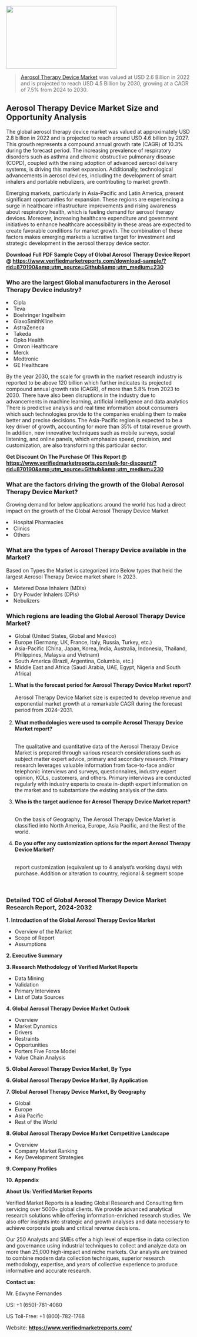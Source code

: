<img src="https://ffe5etoiles.com/wp-content/uploads/2024/12/MST1-300x171.png" alt="" width="300" height="171" class="alignnone size-medium wp-image-20088" /><blockquote><p><p><a href="https://www.verifiedmarketreports.com/download-sample/?rid=870190&utm_source=Github&utm_medium=230" target="_blank">Aerosol Therapy Device Market</a> was valued at USD 2.6 Billion in 2022 and is projected to reach USD 4.5 Billion by 2030, growing at a CAGR of 7.5% from 2024 to 2030.</p></blockquote><p><h2>Aerosol Therapy Device Market Size and Opportunity Analysis</h2> <p>The global aerosol therapy device market was valued at approximately USD 2.8 billion in 2022 and is projected to reach around USD 4.6 billion by 2027. This growth represents a compound annual growth rate (CAGR) of 10.3% during the forecast period. The increasing prevalence of respiratory disorders such as asthma and chronic obstructive pulmonary disease (COPD), coupled with the rising adoption of advanced aerosol delivery systems, is driving this market expansion. Additionally, technological advancements in aerosol devices, including the development of smart inhalers and portable nebulizers, are contributing to market growth.</p> <p>Emerging markets, particularly in Asia-Pacific and Latin America, present significant opportunities for expansion. These regions are experiencing a surge in healthcare infrastructure improvements and rising awareness about respiratory health, which is fueling demand for aerosol therapy devices. Moreover, increasing healthcare expenditure and government initiatives to enhance healthcare accessibility in these areas are expected to create favorable conditions for market growth. The combination of these factors makes emerging markets a lucrative target for investment and strategic development in the aerosol therapy device sector.</p> </p><p class=""><strong>Download Full PDF Sample Copy of Global Aerosol Therapy Device Report @ <a href="https://www.verifiedmarketreports.com/download-sample/?rid=870190&amp;utm_source=Github&amp;utm_medium=230" target="_blank">https://www.verifiedmarketreports.com/download-sample/?rid=870190&amp;utm_source=Github&amp;utm_medium=230</a></strong></p><h3 id="" class="">Who are the largest Global manufacturers in the Aerosol Therapy Device industry?</h3><p><li>Cipla</li><li> Teva</li><li> Boehringer Ingelheim</li><li> GlaxoSmithKline</li><li> AstraZeneca</li><li> Takeda</li><li> Opko Health</li><li> Omron Healthcare</li><li> Merck</li><li> Medtronic</li><li> GE Healthcare</li></p><div class=""><div class="" dir="" data-message-author-role="" data-message-id="" data-message-model-slug=""><div class=""><div class=""><div class=""><div class="" dir="" data-message-author-role="" data-message-id="" data-message-model-slug=""><div class=""><div class=""><p>By the year 2030, the scale for growth in the market research industry is reported to be above 120 billion which further indicates its projected compound annual growth rate (CAGR), of more than 5.8% from 2023 to 2030. There have also been disruptions in the industry due to advancements in machine learning, artificial intelligence and data analytics There is predictive analysis and real time information about consumers which such technologies provide to the companies enabling them to make better and precise decisions. The Asia-Pacific region is expected to be a key driver of growth, accounting for more than 35% of total revenue growth. In addition, new innovative techniques such as mobile surveys, social listening, and online panels, which emphasize speed, precision, and customization, are also transforming this particular sector.</p><p><strong>Get Discount On The Purchase Of This Report @&nbsp; <a href="https://www.verifiedmarketreports.com/ask-for-discount/?rid=870190&amp;utm_source=Github&amp;utm_medium=230" target="_blank">https://www.verifiedmarketreports.com/ask-for-discount/?rid=870190&amp;utm_source=Github&amp;utm_medium=230</a></strong></p></div></div></div></div></div></div></div></div><h3 id="" class="">What are the factors driving the growth of the Global Aerosol Therapy Device Market?</h3><p id="" class="">Growing demand for below applications around the world has had a direct impact on the growth of the Global Aerosol Therapy Device Market</p><p id="" class=""><li>Hospital Pharmacies</li><li> Clinics</li><li> Others</li></p><h3 id="" class="">What are the types of Aerosol Therapy Device available in the Market?</h3><p id="" class="">Based on Types the Market is categorized into Below types that held the largest Aerosol Therapy Device market share In 2023.</p><p id="" class=""><li>Metered Dose Inhalers (MDIs)</li><li> Dry Powder Inhalers (DPIs)</li><li> Nebulizers</li></p><h3 id="" class="">Which regions are leading the Global Aerosol Therapy Device Market?</h3><ul><li>Global (United States, Global and Mexico)</li><li>Europe (Germany, UK, France, Italy, Russia, Turkey, etc.)</li><li>Asia-Pacific (China, Japan, Korea, India, Australia, Indonesia, Thailand, Philippines, Malaysia and Vietnam)</li><li>South America (Brazil, Argentina, Columbia, etc.)</li><li>Middle East and Africa (Saudi Arabia, UAE, Egypt, Nigeria and South Africa)</li></ul><p><ol><li><strong>What is the forecast period for Aerosol Therapy Device Market report?<br /></strong><br /><span data-sheets-root="1" data-sheets-value="{&quot;1&quot;:2,&quot;2&quot;:&quot;XXXX size is expected to develop revenue and exponential market growth at a remarkable CAGR during the forecast period from 2024&ndash;2030.&quot;}" data-sheets-userformat="{&quot;2&quot;:12674,&quot;4&quot;:{&quot;1&quot;:2,&quot;2&quot;:16776960},&quot;10&quot;:2,&quot;11&quot;:0,&quot;15&quot;:&quot;Arial&quot;,&quot;16&quot;:12}">Aerosol Therapy Device Market size is expected to develop revenue and exponential market growth at a remarkable CAGR during the forecast period from 2024&ndash;2031.</span><br /><br /></li><li><strong>What methodologies were used to compile Aerosol Therapy Device Market report?<br /><br /></strong><p>The qualitative and quantitative data of the&nbsp;Aerosol Therapy Device Market is prepared through various research considerations such as subject matter expert advice, primary and secondary research. Primary research leverages valuable information from face-to-face and/or telephonic interviews and surveys, questionnaires, industry expert opinion, KOLs, customers, and others. Primary interviews are conducted regularly with industry experts to create in-depth expert information on the market and to substantiate the existing analysis of the data.&nbsp;</p></li><li><strong>Who is the target audience for Aerosol Therapy Device Market report?<br /><br /></strong><p>On the basis of Geography, The&nbsp;Aerosol Therapy Device Market is classified into North America, Europe, Asia Pacific, and the Rest of the world.</p></li><li><strong>Do you offer any customization options for the report Aerosol Therapy Device Market?<br /><br /></strong><p>report customization (equivalent up to 4 analyst&rsquo;s working days) with purchase. Addition or alteration to country, regional &amp; segment scope</p><p>&nbsp;</p></li></ol></p><h3 id="" class="">Detailed TOC of Global Aerosol Therapy Device Market Research Report, 2024-2032</h3><p id="" class=""><strong>1. Introduction of the Global Aerosol Therapy Device Market</strong></p><ul><li>Overview of the Market</li><li>Scope of Report</li><li>Assumptions</li></ul><p id="" class=""><strong>2. Executive Summary</strong></p><p id="" class=""><strong>3. Research Methodology of&nbsp;Verified Market Reports</strong></p><ul><li>Data Mining</li><li>Validation</li><li>Primary Interviews</li><li>List of Data Sources</li></ul><p id="" class=""><strong>4. Global Aerosol Therapy Device Market Outlook</strong></p><ul><li>Overview</li><li>Market Dynamics</li><li>Drivers</li><li>Restraints</li><li>Opportunities</li><li>Porters Five Force Model</li><li>Value Chain Analysis</li></ul><p id="" class=""><strong>5. Global Aerosol Therapy Device Market, By&nbsp;Type</strong></p><p id="" class=""><strong>6. Global Aerosol Therapy Device Market, By Application</strong></p><p id="" class=""><strong>7. Global Aerosol Therapy Device Market, By Geography</strong></p><ul><li>Global</li><li>Europe</li><li>Asia Pacific</li><li>Rest of the World</li></ul><p id="" class=""><strong>8. Global Aerosol Therapy Device Market Competitive Landscape</strong></p><ul><li>Overview</li><li>Company Market Ranking</li><li>Key Development Strategies</li></ul><p id="" class=""><strong>9. Company Profiles</strong></p><p id="" class=""><strong>10. Appendix</strong></p><p id="" class=""><strong>About Us: Verified Market Reports</strong></p><p id="" class="">Verified Market Reports is a leading Global Research and Consulting firm servicing over 5000+ global clients. We provide advanced analytical research solutions while offering information-enriched research studies. We also offer insights into strategic and growth analyses and data necessary to achieve corporate goals and critical revenue decisions.</p><p id="" class="">Our 250 Analysts and SMEs offer a high level of expertise in data collection and governance using industrial techniques to collect and analyze data on more than 25,000 high-impact and niche markets. Our analysts are trained to combine modern data collection techniques, superior research methodology, expertise, and years of collective experience to produce informative and accurate research.</p><p id="" class=""><strong>Contact us:</strong></p><p id="" class="">Mr. Edwyne Fernandes</p><p id="" class="">US: +1 (650)-781-4080</p><p id="" class="">US Toll-Free: +1 (800)-782-1768</p><p id="" class="">Website: <a target="" data-test-app-aware-link=""><strong>https://www.verifiedmarketreports.com/</strong></a></p>
